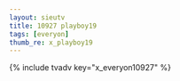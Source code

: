 ```yaml
---
layout: sieutv
title: 10927 playboy19
tags: [everyon]
thumb_re: x_playboy19
---
```

{% include tvadv key="x_everyon10927" %}
